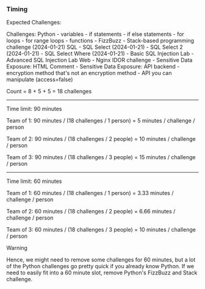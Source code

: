 ### Timing

Expected Challenges:

Challenges:
	Python
	- variables
	- if statements
	- if else statements
	- for loops
	- for range loops
	- functions
	- FizzBuzz
	- Stack-based programming challenge (2024-01-21)
	SQL
	- SQL Select (2024-01-21)
	- SQL Select 2 (2024-01-21)
	- SQL Select Where (2024-01-21)
	- Basic SQL Injection Lab
	- Advanced SQL Injection Lab
	Web
	- Nginx IDOR challenge
	- Sensitive Data Exposure: HTML Comment
	- Sensitive Data Exposure: API backend
	- encryption method that's not an encryption method
	- API you can manipulate (access=false)

Count = 8 + 5 + 5 = 18 challenges

-----

Time limit: 90 minutes

Team of 1:
	90 minutes / (18 challenges / 1 person) = 5 minutes / challenge / person

Team of 2:
	90 minutes / (18 challenges / 2 people) = 10 minutes / challenge / person

Team of 3:
	90 minutes / (18 challenges / 3 people) = 15 minutes / challenge / person

-----

Time limit: 60 minutes

Team of 1:
	60 minutes / (18 challenges / 1 person) = 3.33 minutes / challenge / person

Team of 2:
	60 minutes / (18 challenges / 2 people) = 6.66 minutes / challenge / person

Team of 3:
	60 minutes / (18 challenges / 3 people) = 10 minutes / challenge / person

> [!WARNING]
> Hence, we might need to remove some challenges for 60 minutes, but a lot of the Python challenges go pretty quick if you already know Python.
> If we need to easily fit into a 60 minute slot, remove Python's FizzBuzz and Stack challenge.

